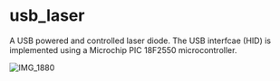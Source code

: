 # usb_laser
A USB powered and controlled laser diode. The USB interfcae (HID) is implemented using a Microchip PIC 18F2550 microcontroller.


![IMG_1880](https://user-images.githubusercontent.com/22654190/182002676-d2c6d1a1-d9a4-45ae-b38a-53bbb1d81dcd.jpg)
